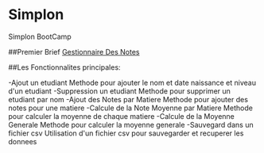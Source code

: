 # Simplon
 Simplon BootCamp

##Premier Brief [Gestionnaire Des Notes](https://github.com/mohatala/Simplon/tree/main/src/gestionnaire_Notes)

##Les Fonctionnalites principales:

 -Ajout un etudiant
  Methode pour ajouter le nom et date naissance et niveau d'un etudiant
 -Suppression un etudiant
 Methode pour supprimer un etudiant par nom
 -Ajout des Notes par Matiere
 Methode pour ajouter des notes pour une matiere
 -Calcule de la Note Moyenne par Matiere
 Methode pour calculer la moyenne de chaque matiere
 -Calcule de la Moyenne Generale
 Methode pour calculer la moyenne generale
 -Sauvegard dans un fichier csv
 Utilisation d'un fichier csv pour sauvegarder et recuperer les donnees 
 
 
